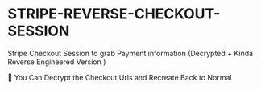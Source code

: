 # STRIPE-REVERSE-CHECKOUT-SESSION

Stripe Checkout Session to grab Payment information (Decrypted + Kinda Reverse Engineered Version )

🎯 You Can Decrypt the Checkout Urls and Recreate Back to Normal 
